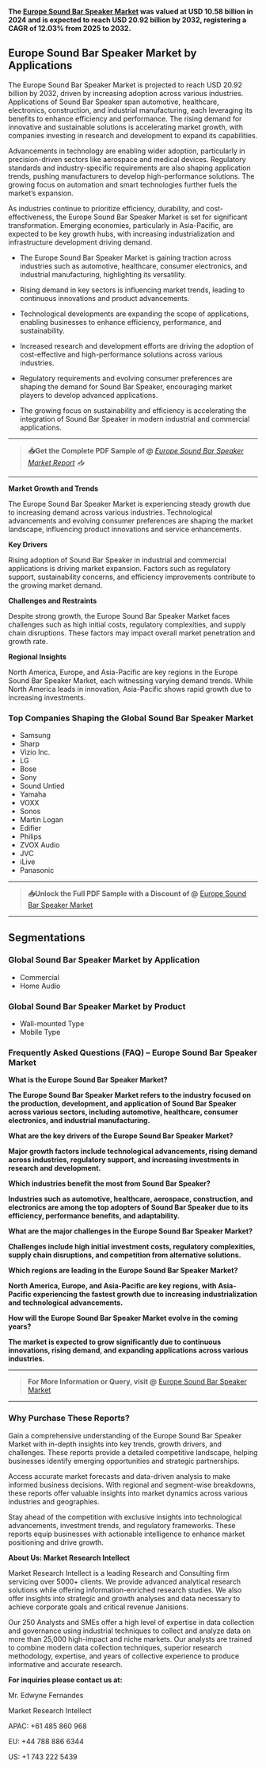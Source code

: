 <p><strong>The <a href="https://www.marketresearchintellect.com/download-sample/?rid=343369&amp;utm_source=Pulse-April-Europe&amp;utm_medium=852">Europe Sound Bar Speaker Market</a> was valued at USD 10.58 billion in 2024 and is expected to reach USD 20.92 billion by 2032, registering a CAGR of 12.03% from 2025 to 2032.</strong></p><h2>Europe Sound Bar Speaker Market by Applications&nbsp;</h2><p><p>The Europe Sound Bar Speaker Market is projected to reach USD 20.92 billion by 2032, driven by increasing adoption across various industries. Applications of Sound Bar Speaker span automotive, healthcare, electronics, construction, and industrial manufacturing, each leveraging its benefits to enhance efficiency and performance. The rising demand for innovative and sustainable solutions is accelerating market growth, with companies investing in research and development to expand its capabilities.</p><p>Advancements in technology are enabling wider adoption, particularly in precision-driven sectors like aerospace and medical devices. Regulatory standards and industry-specific requirements are also shaping application trends, pushing manufacturers to develop high-performance solutions. The growing focus on automation and smart technologies further fuels the market&rsquo;s expansion.</p><p>As industries continue to prioritize efficiency, durability, and cost-effectiveness, the Europe Sound Bar Speaker Market is set for significant transformation. Emerging economies, particularly in Asia-Pacific, are expected to be key growth hubs, with increasing industrialization and infrastructure development driving demand.</p></p><ul><li><p>The Europe Sound Bar Speaker Market is gaining traction across industries such as automotive, healthcare, consumer electronics, and industrial manufacturing, highlighting its versatility.</p></li><li><p>Rising demand in key sectors is influencing market trends, leading to continuous innovations and product advancements.</p></li><li><p>Technological developments are expanding the scope of applications, enabling businesses to enhance efficiency, performance, and sustainability.</p></li><li><p>Increased research and development efforts are driving the adoption of cost-effective and high-performance solutions across various industries.</p></li><li><p>Regulatory requirements and evolving consumer preferences are shaping the demand for Sound Bar Speaker, encouraging market players to develop advanced applications.</p></li><li><p>The growing focus on sustainability and efficiency is accelerating the integration of Sound Bar Speaker in modern industrial and commercial applications.</p></li></ul><hr /><blockquote><p><strong><span class="font-[700]">📥Get the Complete PDF Sample of @ </span></strong><em><span class="font-[700]"><a href="https://www.marketresearchintellect.com/download-sample/?rid=343369&amp;utm_source=Pulse-April-Europe&amp;utm_medium=852" target="_blank" data-tracking-control-name="article-ssr-frontend-pulse_little-text-block" data-tracking-will-navigate="" data-test-link="">Europe Sound Bar Speaker Market Report</a>&nbsp;📥</span></em></p></blockquote><hr /><p class="" data-start="77" data-end="360"><strong data-start="77" data-end="105">Market Growth and Trends</strong></p><p class="" data-start="77" data-end="360">The Europe Sound Bar Speaker Market is experiencing steady growth due to increasing demand across various industries. Technological advancements and evolving consumer preferences are shaping the market landscape, influencing product innovations and service enhancements.</p><p class="" data-start="362" data-end="606"><strong data-start="362" data-end="377">Key Drivers</strong></p><p class="" data-start="362" data-end="606">Rising adoption of Sound Bar Speaker in industrial and commercial applications is driving market expansion. Factors such as regulatory support, sustainability concerns, and efficiency improvements contribute to the growing market demand.</p><p class="" data-start="608" data-end="849"><strong data-start="608" data-end="637">Challenges and Restraints</strong></p><p class="" data-start="608" data-end="849">Despite strong growth, the Europe Sound Bar Speaker Market faces challenges such as high initial costs, regulatory complexities, and supply chain disruptions. These factors may impact overall market penetration and growth rate.</p><p class="" data-start="851" data-end="1095"><strong data-start="851" data-end="872">Regional Insights</strong></p><p class="" data-start="851" data-end="1095">North America, Europe, and Asia-Pacific are key regions in the Europe Sound Bar Speaker Market, each witnessing varying demand trends. While North America leads in innovation, Asia-Pacific shows rapid growth due to increasing investments.</p><p><h3>Top Companies Shaping the Global Sound Bar Speaker Market </h3><ul><li>Samsung</li><li>Sharp</li><li>Vizio Inc.</li><li>LG</li><li>Bose</li><li>Sony</li><li>Sound Untied</li><li>Yamaha</li><li>VOXX</li><li>Sonos</li><li>Martin Logan</li><li>Edifier</li><li>Philips</li><li>ZVOX Audio</li><li>JVC</li><li>iLive</li><li>Panasonic</li></ul></p><hr /><blockquote><p><strong>📥Unlock the Full PDF Sample with a Discount of @</strong> <a href="https://www.marketresearchintellect.com/ask-for-discount/?rid=343369&amp;utm_source=Pulse-April-Europe&amp;utm_medium=852">Europe Sound Bar Speaker Market</a></p></blockquote><hr /><p><h2>Segmentations</h2><h3>Global Sound Bar Speaker Market by Application</h3><ul><li>Commercial</li><li>Home Audio</li></ul><h3>Global Sound Bar Speaker Market by Product</h3><ul><li>Wall-mounted Type</li><li>Mobile Type</li></ul></p><h3><strong>Frequently Asked Questions (FAQ) &ndash; Europe Sound Bar Speaker Market</strong></h3><p><strong>What is the Europe Sound Bar Speaker Market?</strong></p><p><strong>The Europe Sound Bar Speaker Market refers to the industry focused on the production, development, and application of Sound Bar Speaker across various sectors, including automotive, healthcare, consumer electronics, and industrial manufacturing.</strong></p><p><strong>What are the key drivers of the Europe Sound Bar Speaker Market?</strong></p><p><strong>Major growth factors include technological advancements, rising demand across industries, regulatory support, and increasing investments in research and development.</strong></p><p><strong>Which industries benefit the most from Sound Bar Speaker?</strong></p><p><strong>Industries such as automotive, healthcare, aerospace, construction, and electronics are among the top adopters of Sound Bar Speaker due to its efficiency, performance benefits, and adaptability.</strong></p><p><strong>What are the major challenges in the Europe Sound Bar Speaker Market?</strong></p><p><strong>Challenges include high initial investment costs, regulatory complexities, supply chain disruptions, and competition from alternative solutions.</strong></p><p><strong>Which regions are leading in the Europe Sound Bar Speaker Market?</strong></p><p><strong>North America, Europe, and Asia-Pacific are key regions, with Asia-Pacific experiencing the fastest growth due to increasing industrialization and technological advancements.</strong></p><p><strong>How will the Europe Sound Bar Speaker Market evolve in the coming years?</strong></p><p><strong>The market is expected to grow significantly due to continuous innovations, rising demand, and expanding applications across various industries.</strong></p><hr /><blockquote><p><span class="font-[700]"><strong>For More Information or Query, visit&nbsp;@</strong>&nbsp;</span><span class="font-[700]"><a href="https://www.marketresearchintellect.com/product/global-sound-bar-speaker-market-size-and-forecast/?utm_source=Linkedin&utm_medium=852" target="_blank" data-tracking-control-name="article-ssr-frontend-pulse_little-text-block" data-tracking-will-navigate="" data-test-link="">Europe Sound Bar Speaker Market</a></span></p></blockquote><hr /><h3><strong data-start="0" data-end="31">Why Purchase These Reports?</strong></h3><p class="" data-start="35" data-end="297">Gain a comprehensive understanding of the Europe Sound Bar Speaker Market with in-depth insights into key trends, growth drivers, and challenges. These reports provide a detailed competitive landscape, helping businesses identify emerging opportunities and strategic partnerships.</p><p class="" data-start="299" data-end="540">Access accurate market forecasts and data-driven analysis to make informed business decisions. With regional and segment-wise breakdowns, these reports offer valuable insights into market dynamics across various industries and geographies.</p><p class="" data-start="542" data-end="784">Stay ahead of the competition with exclusive insights into technological advancements, investment trends, and regulatory frameworks. These reports equip businesses with actionable intelligence to enhance market positioning and drive growth.</p><p><strong><span class="font-[700]">About Us: Market Research Intellect</span></strong></p><p><span class="">Market Research Intellect is a leading Research and Consulting firm servicing over 5000+ clients. We provide advanced analytical research solutions while offering information-enriched research studies.&nbsp;</span>We also offer insights into strategic and growth analyses and data necessary to achieve corporate goals and critical revenue Janisions.</p><p><span class="">Our 250 Analysts and SMEs offer a high level of expertise in data collection and governance using industrial techniques to collect and analyze data on more than 25,000 high-impact and niche markets. Our analysts are trained to combine modern data collection techniques, superior research methodology, expertise, and years of collective experience to produce informative and accurate research.</span></p><p><strong>For inquiries please contact us at:</strong></p><p>Mr. Edwyne Fernandes</p><p>Market Research Intellect</p><p>APAC: +61 485 860 968</p><p>EU: +44 788 886 6344</p><p>US: +1 743 222 5439</p>